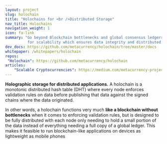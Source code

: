 ```yaml
---
layout: project
slug: holochain
title: "Holochains for <br />Distributed Storage"
nav_title: Holochains
navigation_weight: 1
icon: fa-link
summary: "Go beyond Blockchain bottlenecks and global consensus ledgers
          for scalability which ensures data integrity and distributed sharing."
dev_docs: https://github.com/metacurrency/holochain/tree/master/docs
whitepaper: /whitepapers/holochain
repos:
 "Holochain": https://github.com/metacurrency/holochain
articles:
    "Scalable Cryptocurrencies": https://medium.com/metacurrency-project/beyond-blockchain-simple-scalable-cryptocurrencies-1eb7aebac6ae#.javpl89rt
---
```

**Holographic storage for distributed applications.** A holochain is a monotonic distributed hash table (DHT) where every node enforces validation rules on data before publishing that data against the signed chains where the data originated.

In other words, a holochain functions very much **like a blockchain without bottlenecks** when it comes to enforcing validation rules, but is designed to  be fully distributed with each node only needing to hold a small portion of the data instead of everything needing a full copy of a global ledger. This makes it feasible to run blockchain-like applications on devices as lightweight as mobile phones
